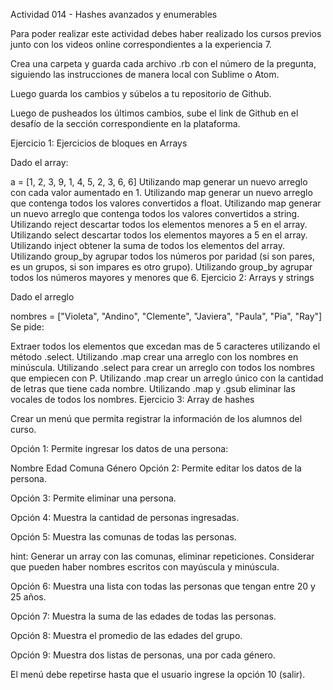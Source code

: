 Actividad 014 - Hashes avanzados y enumerables

Para poder realizar este actividad debes haber realizado los cursos previos junto con los videos online correspondientes a la experiencia 7.

Crea una carpeta y guarda cada archivo .rb con el número de la pregunta, siguiendo las instrucciones de manera local con Sublime o Atom.

Luego guarda los cambios y súbelos a tu repositorio de Github.

Luego de pusheados los últimos cambios, sube el link de Github en el desafío de la sección correspondiente en la plataforma.

Ejercicio 1: Ejercicios de bloques en Arrays

Dado el array:

 a = [1, 2, 3, 9, 1, 4, 5, 2, 3, 6, 6]
Utilizando map generar un nuevo arreglo con cada valor aumentado en 1.
Utilizando map generar un nuevo arreglo que contenga todos los valores convertidos a float.
Utilizando map generar un nuevo arreglo que contenga todos los valores convertidos a string.
Utilizando reject descartar todos los elementos menores a 5 en el array.
Utilizando select descartar todos los elementos mayores a 5 en el array.
Utilizando inject obtener la suma de todos los elementos del array.
Utilizando group_by agrupar todos los números por paridad (si son pares, es un grupos, si son impares es otro grupo).
Utilizando group_by agrupar todos los números mayores y menores que 6.
Ejercicio 2: Arrays y strings

Dado el arreglo

nombres = ["Violeta", "Andino", "Clemente", "Javiera", "Paula", "Pia", "Ray"]
Se pide:

Extraer todos los elementos que excedan mas de 5 caracteres utilizando el método .select.
Utilizando .map crear una arreglo con los nombres en minúscula.
Utilizando .select para crear un arreglo con todos los nombres que empiecen con P.
Utilizando .map crear un arreglo único con la cantidad de letras que tiene cada nombre.
Utilizando .map y .gsub eliminar las vocales de todos los nombres.
Ejercicio 3: Array de hashes

Crear un menú que permita registrar la información de los alumnos del curso.

Opción 1: Permite ingresar los datos de una persona:

Nombre
Edad
Comuna
Género
Opción 2: Permite editar los datos de la persona.

Opción 3: Permite eliminar una persona.

Opción 4: Muestra la cantidad de personas ingresadas.

Opción 5: Muestra las comunas de todas las personas.

hint: Generar un array con las comunas, eliminar repeticiones. Considerar que pueden haber nombres escritos con mayúscula y minúscula.

Opción 6: Muestra una lista con todas las personas que tengan entre 20 y 25 años.

Opción 7: Muestra la suma de las edades de todas las personas.

Opción 8: Muestra el promedio de las edades del grupo.

Opción 9: Muestra dos listas de personas, una por cada género.

El menú debe repetirse hasta que el usuario ingrese la opción 10 (salir).
